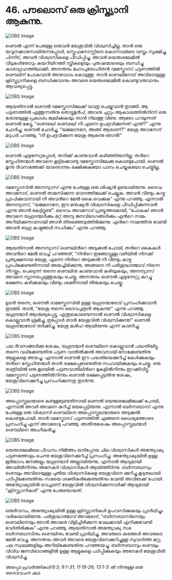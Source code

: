 # 46. പൗലൊസ് ഒരു ക്രിസ്ത്യാനി ആകുന്നു.

![OBS Image](https://cdn.door43.org/obs/jpg/360px/obs-en-46-01.jpg)

ശൌല്‍ എന്ന് പേരുള്ള ഒരുവന്‍ യേശുവില്‍ വിശ്വസിച്ചില്ല. താന്‍ ഒരു യവ്വനക്കാരനായിരുന്നപ്പോള്‍, സ്തെഫനോസ്സിനെ കൊന്നവരുടെ വസ്ത്രം സൂക്ഷിച്ചു. പിന്നീട്, അവന്‍ വിശ്വാസികളെ പീഡിപ്പിച്ചു. അവന്‍ യെരുശലേമില്‍ വീടുകള്‍തോറും കയറിയിറങ്ങി സ്ത്രീകളെയും പുരുഷന്മാരെയും ബന്ധിച്ചു കാരാഗ്രഹത്തിലാക്കി. അനന്തരം മഹാപുരോഹിതന്‍ ദമസ്കോസ് പട്ടണത്തില്‍ ശൌലിന് പോകുവാന്‍ അനുവാദം കൊടുത്തു. താന്‍ ശൌലിനോട് അവിടെയുള്ള ക്രിസ്ത്യാനികളെ ബന്ധിക്കുവാനും അവരെ യെരുശലേമില്‍ കൊണ്ടുവരുവാനും ആവശ്യപ്പെട്ടു.

![OBS Image](https://cdn.door43.org/obs/jpg/360px/obs-en-46-02.jpg)

ആയതിനാല്‍ ശൌല്‍ ദമസ്കോസിലേക്ക് യാത്ര ചെയ്യുവാന്‍ തുടങ്ങി. ആ പട്ടണത്തില്‍ എത്തുന്നതിനു തൊട്ടുമുന്‍പ്, അവനു ചുറ്റും ആകാശത്തില്‍നിന്ന് ഒരു ശോഭയുള്ള പ്രകാശം ജ്വലിക്കുകയും താന്‍ നിലത്തു വീണു. ആരോ പറയുന്നത് ശൌല്‍ കേട്ടു, “ശൌലെ! ശൌലെ! നീ എന്നെ ഉപദ്രവിക്കുന്നത് എന്ത്?” എന്നു ചോദിച്ചു. ശൌല്‍ ചോദിച്ചു, “യജമാനനേ, അങ്ങ് ആരാണ്?” യേശു അവനോട് മറുപടി പറഞ്ഞു, “നീ ഉപദ്രവിക്കുന്ന യേശു ആകുന്നു ഞാന്‍!”

![OBS Image](https://cdn.door43.org/obs/jpg/360px/obs-en-46-03.jpg)

ശൌല്‍ എഴുന്നേറ്റപ്പോള്‍, തനിക്ക് കാണുവാന്‍ കഴിഞ്ഞിരുന്നില്ല. തന്‍റെ സ്നേഹിതന്മാര്‍ അവനെ കൂട്ടിക്കൊണ്ടു ദമസ്കോസിലേക്കു കൊണ്ടുപോയി. ശൌല്‍ മൂന്നു ദിവസത്തേക്ക് യാതൊന്നും ഭക്ഷിക്കുകയോ പാനം ചെയ്യുകയോ ചെയ്തില്ല.

![OBS Image](https://cdn.door43.org/obs/jpg/360px/obs-en-46-04.jpg)

ദമസ്കോസില്‍ അനന്യാസ് എന്നു പേരുള്ള ഒരു ശിഷ്യന്‍ ഉണ്ടായിരുന്നു. ദൈവം അവനോട്, ശൌല്‍ താമസിക്കുന്ന ഭവനത്തിലേക്ക്‌ ചെല്ലുക. അവന്‍ വീണ്ടും കാഴ്ച പ്രാപിക്കുവാനായി നീ അവന്‍റെ മേല്‍ കൈ വെക്കുക” എന്നു പറഞ്ഞു. എന്നാല്‍ അനന്യാസ്, “യജമാനനേ, ഈ മനുഷ്യന്‍ വിശ്വാസികളെ പീഡിപ്പിക്കുന്നവന്‍ എന്നു ഞാന്‍ കേട്ടിട്ടുണ്ട്”. ദൈവം അവനോട് പ്രത്യുത്തരമായി, “പോകുക! ഞാന്‍ അവനെ യഹൂദന്മാര്‍ക്കും മറ്റ് അന്യ ജനവിഭാഗങ്ങള്‍ക്കും എന്‍റെ നാമം അറിയിക്കുന്നവനായി ഞാന്‍ തിരഞ്ഞെടുത്തിരിക്കുന്നു. എന്‍റെ നാമത്തിനു വേണ്ടി അവന്‍ ബഹു കഷ്ടങ്ങള്‍ സഹിക്കും” എന്നു പറഞ്ഞു.

![OBS Image](https://cdn.door43.org/obs/jpg/360px/obs-en-46-05.jpg)

ആയതിനാല്‍ അനന്യാസ് ശൌലിന്‍റെ അടുക്കല്‍ പോയി, തന്‍റെ കൈകള്‍ അവന്‍റെ മേല്‍ വെച്ച് പറഞ്ഞത്, “നിന്‍റെ ഇങ്ങോട്ടുള്ള വഴിയില്‍ നിനക്ക് പ്രത്യക്ഷനായ യേശു, എന്നെ നിന്‍റെ അടുക്കല്‍ നീ വീണ്ടും കാഴ്ച പ്രാപിക്കേണ്ടതിന്നായി അയച്ചിരിക്കുന്നു, അങ്ങനെ നീ പരിശുദ്ധാത്മാവ് നിന്നെ നിറയ്ക്കും. പെട്ടെന്ന് തന്നെ ശൌലിനു കാണുവാന്‍ കഴിയുകയും, അനന്യാസ് അവനെ സ്നാനപ്പെടുത്തുകയും ചെയ്തു. അനന്തരം ശൌല്‍ എഴുന്നേറ്റു കുറച്ചു ഭക്ഷണം കഴിക്കുകയും വീണ്ടും ശക്തനായി തീരുകയും ചെയ്തു.

![OBS Image](https://cdn.door43.org/obs/jpg/360px/obs-en-46-06.jpg)

ഉടന്‍ തന്നെ, ശൌല്‍ ദാമസ്കോസില്‍ ഉള്ള യഹൂദന്മാരോട് പ്രസംഗിക്കുവാന്‍ തുടങ്ങി. താന്‍, “യേശു തന്നെ ദൈവപുത്രന്‍ ആകുന്നു!” എന്നു പറഞ്ഞു. യഹൂദന്മാര്‍ ആശ്ചര്യപ്പെട്ടു, എന്തുകൊണ്ടെന്നാല്‍ ശൌല്‍ വിശ്വാസികളെ കൊല്ലുവാന്‍ ശ്രമിച്ചു, ഇപ്പോള്‍ താന്‍ യേശുവില്‍ വിശ്വസിക്കുന്നു!” ശൌല്‍ യഹൂദന്മാരോട് തര്‍ക്കിച്ചു. യേശു മശീഹ ആയിരുന്നു എന്ന് കാണിച്ചു.

![OBS Image](https://cdn.door43.org/obs/jpg/360px/obs-en-46-07.jpg)

പല ദിവസങ്ങള്‍ക്കു ശേഷം, യഹൂദന്മാര്‍ ശൌലിനെ കൊല്ലുവാന്‍ പദ്ധതിയിട്ടു. തന്നെ വധിക്കേണ്ടതിനു പട്ടണ വാതില്‍ക്കല്‍ അവനായി നോക്കേണ്ടതിനു ആളുകളെ അയച്ചു. എന്നാല്‍ ശൌല്‍ ഈ പദ്ധതിയെക്കുറിച്ച് കേള്‍ക്കുകയും തന്‍റെ സ്നേഹിതന്മാര്‍ താന്‍ രക്ഷപ്പെടേണ്ടതിനു സഹായിക്കുകയും ചെയ്തു. ഒരു രാത്രിയില്‍ ഒരു കൂടയില്‍ പട്ടണവാതിലിന്‍റെ മുകളില്‍നിന്നും ഇറക്കിവിട്ടു. ദമസ്കോസ് പട്ടണത്തില്‍നിന്നും ശൌല്‍ രക്ഷപ്പെട്ടതിനു ശേഷം, യേശുവിനെക്കുറിച്ചു പ്രസംഗിക്കുന്നതു തുടര്‍ന്നു.

![OBS Image](https://cdn.door43.org/obs/jpg/360px/obs-en-46-08.jpg)

അപ്പൊസ്തലന്മാരെ കണ്ടുമുട്ടേണ്ടതിനായി ശൌല്‍ യെരുശലേമിലേക്ക് പോയി, എന്നാല്‍ അവര്‍ അവനെ കുറിച്ച് ഭയപ്പെട്ടിരുന്നു. എന്നാല്‍ ബര്‍ന്നബാസ് എന്നു പേരുള്ള ഒരു വിശ്വാസി ശൌലിനെ അപ്പൊസ്തലന്മാരുടെ അടുക്കല്‍ കൊണ്ടുപോയി. താന്‍ ദമസ്കോസ് പട്ടണത്തില്‍ എങ്ങനെ ധൈര്യത്തോടെ പ്രസംഗിച്ചു എന്ന് അവരോടു പറഞ്ഞു. അതിനുശേഷം അപ്പൊസ്തലന്മാര്‍ ശൌലിനെ അംഗീകരിച്ചു.

![OBS Image](https://cdn.door43.org/obs/jpg/360px/obs-en-46-09.jpg)

യെരുശലേമിലെ പീഡനം നിമിത്തം ഓടിപ്പോയ ചില വിശ്വാസികള്‍ അന്ത്യോക്യ പട്ടണത്തോളം ചെന്നു യേശുവിനെക്കുറിച്ച് പ്രസംഗിച്ചു. അന്ത്യോക്യയില്‍ ഉള്ള ഭൂരിഭാഗം ജനങ്ങളും യഹൂദന്മാര്‍ അല്ലായിരുന്നു, എന്നാല്‍ ആദ്യമായി അവരില്‍നിന്നും അനേകര്‍ വിശ്വാസികള്‍ ആയിത്തീര്‍ന്നു. ബര്‍ന്നബാസും ശൌലും അവിടെയുള്ള പുതിയ വിശ്വാസികളെ യേശുവിനെ ക്കുറിച്ചു കൂടുതലായി പഠിപ്പിക്കേണ്ടതിനും സഭയെ ശക്തീകരിക്കേണ്ടതിനും വേണ്ടി അവിടേക്ക് പോയി. അന്ത്യോക്യയില്‍ വെച്ചാണ് യേശുവില്‍ വിശ്വസിക്കുന്നവര്‍ക്ക് ആദ്യമായി “ക്രിസ്ത്യാനികള്‍” എന്നു പേരുണ്ടായത്.

![OBS Image](https://cdn.door43.org/obs/jpg/360px/obs-en-46-10.jpg)

ഒരുദിവസം, അന്ത്യോക്യയില്‍ ഉള്ള ക്രിസ്ത്യാനികള്‍ ഉപവസിക്കുകയും പ്രാര്‍ഥിച്ചും വരികയായിരുന്നു. പരിശുദ്ധാത്മാവ് അവരോട്, “ബര്‍ന്നബാസിനെയും ശൌലിനെയും ഞാന്‍ അവരെ വിളിച്ചിരിക്കുന്ന വേലക്കായി എനിക്കുവേണ്ടി വേര്‍തിരിക്കുക” എന്നു പറഞ്ഞു. ആയതിനാല്‍ അന്ത്യോക്യ സഭ ബര്‍ന്നബാസിനും ശൌലിനും വേണ്ടി പ്രാര്‍ഥിച്ചു, അവരുടെ കരങ്ങള്‍ അവരുടെ മേല്‍ വെച്ചു. അനന്തരം അവര്‍ അവരെ യേശുവിനെക്കുറിച്ചുള്ള സുവാര്‍ത്ത മറ്റു പല സ്ഥലങ്ങളിലും അറിയിക്കേണ്ടതിനു പറഞ്ഞയച്ചു. ബര്‍ന്നബാസും ശൌലും വിവിധ ജനവിഭാഗങ്ങളില്‍ ഉള്ള ആളുകളെ പഠിപ്പിക്കുകയും അനേകര്‍ യേശുവില്‍ വിശ്വസിച്ചു.

_അപ്പൊ.പ്രവര്‍ത്തികള്‍ 8:3; 9:1-31; 11:19-26; 13:1-3 ല്‍ നിന്നുള്ള ഒരു ദൈവവചന കഥ._
